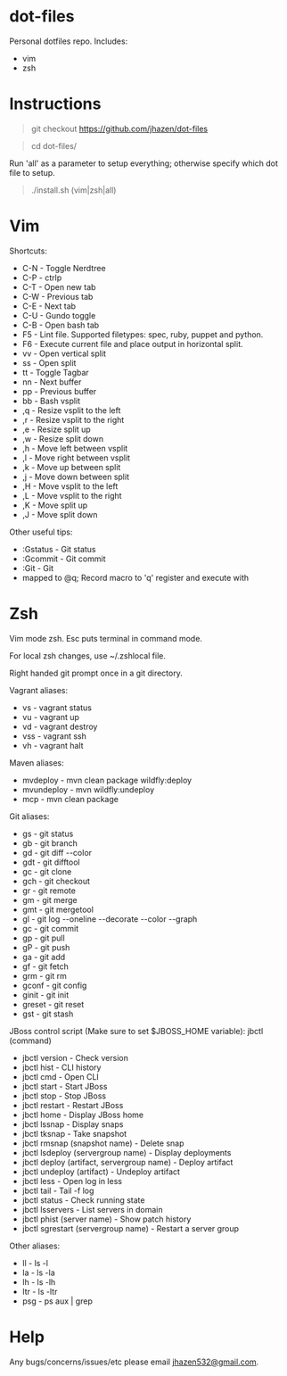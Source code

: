# dot-files

Personal dotfiles repo. Includes:
* vim
* zsh


# Instructions

> git checkout https://github.com/jhazen/dot-files

> cd dot-files/

Run 'all' as a parameter to setup everything; otherwise specify which dot file to setup.

> ./install.sh (vim|zsh|all)


# Vim

Shortcuts:
* C-N - Toggle Nerdtree
* C-P - ctrlp
* C-T - Open new tab
* C-W - Previous tab
* C-E - Next tab
* C-U - Gundo toggle
* C-B - Open bash tab
* F5 - Lint file. Supported filetypes: spec, ruby, puppet and python.
* F6 - Execute current file and place output in horizontal split.
* vv - Open vertical split
* ss - Open split
* tt - Toggle Tagbar
* nn - Next buffer
* pp - Previous buffer
* bb - Bash vsplit
* ,q - Resize vsplit to the left
* ,r - Resize vsplit to the right
* ,e - Resize split up
* ,w - Resize split down
* ,h - Move left between vsplit
* ,l - Move right between vsplit
* ,k - Move up between split
* ,j - Move down between split
* ,H - Move vsplit to the left
* ,L - Move vsplit to the right
* ,K - Move split up
* ,J - Move split down

Other useful tips:
* :Gstatus - Git status
* :Gcommit - Git commit
* :Git - Git
* <Space> mapped to @q; Record macro to 'q' register and execute with <Space>


# Zsh

Vim mode zsh. Esc puts terminal in command mode.

For local zsh changes, use ~/.zshlocal file.

Right handed git prompt once in a git directory.

Vagrant aliases:
* vs - vagrant status
* vu - vagrant up
* vd - vagrant destroy
* vss - vagrant ssh
* vh - vagrant halt

Maven aliases:
* mvdeploy - mvn clean package wildfly:deploy
* mvundeploy - mvn wildfly:undeploy
* mcp - mvn clean package

Git aliases:
* gs - git status
* gb - git branch
* gd - git diff --color
* gdt - git difftool
* gc - git clone
* gch - git checkout
* gr - git remote
* gm - git merge
* gmt - git mergetool
* gl - git log --oneline --decorate --color --graph
* gc - git commit
* gp - git pull
* gP - git push
* ga - git add
* gf - git fetch
* grm - git rm
* gconf - git config
* ginit - git init
* greset - git reset
* gst - git stash

JBoss control script (Make sure to set $JBOSS_HOME variable):
jbctl (command) <arguments>
* jbctl version - Check version
* jbctl hist - CLI history
* jbctl cmd - Open CLI
* jbctl start - Start JBoss
* jbctl stop - Stop JBoss
* jbctl restart - Restart JBoss
* jbctl home - Display JBoss home
* jbctl lssnap - Display snaps
* jbctl tksnap - Take snapshot
* jbctl rmsnap (snapshot name) - Delete snap
* jbctl lsdeploy (servergroup name) - Display deployments
* jbctl deploy (artifact, servergroup name) - Deploy artifact
* jbctl undeploy (artifact) - Undeploy artifact
* jbctl less - Open log in less
* jbctl tail - Tail -f log
* jbctl status - Check running state
* jbctl lsservers - List servers in domain
* jbctl phist (server name) - Show patch history
* jbctl sgrestart (servergroup name) - Restart a server group


Other aliases:
* ll - ls -l
* la - ls -la
* lh - ls -lh
* ltr - ls -ltr
* psg - ps aux | grep


# Help

Any bugs/concerns/issues/etc please email jhazen532@gmail.com.
